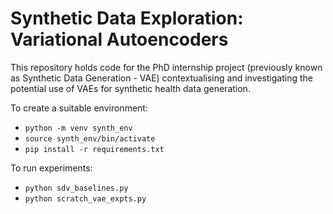# Synthetic Data Exploration: Variational Autoencoders

This repository holds code for the PhD internship project (previously known as Synthetic Data Generation - VAE) contextualising and investigating the potential use of VAEs for synthetic health data generation.

To create a suitable environment:
- `python -m venv synth_env`
- `source synth_env/bin/activate`
- `pip install -r requirements.txt`

To run experiments:
- `python sdv_baselines.py`
- `python scratch_vae_expts.py`
